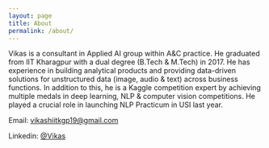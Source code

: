 ```yaml
---
layout: page
title: About
permalink: /about/
---
```


Vikas is a consultant in Applied AI group within A&C practice. He graduated from IIT Kharagpur with a dual degree (B.Tech & M.Tech) in 2017. He has experience in building analytical products and providing data-driven solutions for unstructured data (image, audio & text) across business functions. 
In addition to this, he is a Kaggle competition expert by achieving multiple medals in deep learning, NLP & computer vision competitions. He played a crucial role in launching NLP Practicum in USI last year.



Email: [vikashiitkgp19@gmail.com](mailto:zerochaoshq@gmail.com)

Linkedin: [@Vikas](https://www.linkedin.com/in/vikashiitkgp/)





